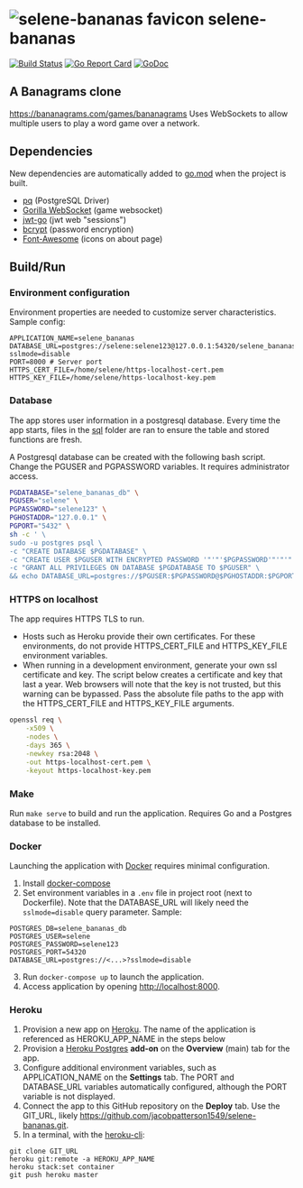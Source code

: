 # ![selene-bananas favicon](static/favicon.ico) selene-bananas

[![Build Status](https://travis-ci.org/jacobpatterson1549/selene-bananas.svg?branch=master)](https://travis-ci.org/jacobpatterson1549/selene-bananas)
[![Go Report Card](https://goreportcard.com/badge/github.com/jacobpatterson1549/selene-bananas)](https://goreportcard.com/report/github.com/jacobpatterson1549/selene-bananas)
[![GoDoc](https://godoc.org/github.com/jacobpatterson1549/selene-bananas?status.svg)](https://godoc.org/github.com/jacobpatterson1549/selene-bananas)


## A Banagrams clone
https://bananagrams.com/games/bananagrams
Uses WebSockets to allow multiple users to play a word game over a network.

## Dependencies
New dependencies are automatically added to [go.mod](go.mod) when the project is built.
* [pq](https://github.com/lib/pq) (PostgreSQL Driver)
* [Gorilla WebSocket](https://github.com/gorilla/websocket) (game websocket)
* [jwt-go](https://github.com/dgrijalva/jwt-go) (jwt web "sessions")
* [bcrypt](https://github.com/golang/crypto) (password encryption)
* [Font-Awesome](https://github.com/FortAwesome/Font-Awesome) (icons on about page)

## Build/Run

### Environment configuration
Environment properties are needed to customize server characteristics.  Sample config:
```
APPLICATION_NAME=selene_bananas
DATABASE_URL=postgres://selene:selene123@127.0.0.1:54320/selene_bananas_db?sslmode=disable
PORT=8000 # Server port
HTTPS_CERT_FILE=/home/selene/https-localhost-cert.pem
HTTPS_KEY_FILE=/home/selene/https-localhost-key.pem
```

### Database
The app stores user information in a postgresql database.  Every time the app starts, files in the [sql](sql) folder are ran to ensure the table and stored functions are fresh.

A Postgresql database can be created with the following bash script.  Change the PGUSER and PGPASSWORD variables.  It requires administrator access.
```bash
PGDATABASE="selene_bananas_db" \
PGUSER="selene" \
PGPASSWORD="selene123" \
PGHOSTADDR="127.0.0.1" \
PGPORT="5432" \
sh -c ' \
sudo -u postgres psql \
-c "CREATE DATABASE $PGDATABASE" \
-c "CREATE USER $PGUSER WITH ENCRYPTED PASSWORD '"'"'$PGPASSWORD'"'"'" \
-c "GRANT ALL PRIVILEGES ON DATABASE $PGDATABASE TO $PGUSER" \
&& echo DATABASE_URL=postgres://$PGUSER:$PGPASSWORD@$PGHOSTADDR:$PGPORT/$PGDATABASE'
```

### HTTPS on localhost
The app requires HTTPS TLS to run.
* Hosts such as Heroku provide their own certificates.  For these environments, do not provide HTTPS_CERT_FILE and HTTPS_KEY_FILE environment variables.
* When running in a development environment, generate your own ssl certificate and key.  The script below creates a certificate and key that last a year.  Web browsers will note that the key is not trusted, but this warning can be bypassed.  Pass the absolute file paths to the app with the HTTPS_CERT_FILE and HTTPS_KEY_FILE arguments.
```bash
openssl req \
    -x509 \
    -nodes \
    -days 365 \
    -newkey rsa:2048 \
    -out https-localhost-cert.pem \
    -keyout https-localhost-key.pem
```

### Make
Run `make serve` to build and run the application.  Requires Go and a Postgres database to be installed.

### Docker
Launching the application with [Docker](https://www.docker.com) requires minimal configuration. 
1. Install [docker-compose](https://github.com/docker/compose)
1. Set environment variables in a `.env` file in project root (next to Dockerfile).  Note that the DATABASE_URL will likely need the `sslmode=disable` query parameter.  Sample:
```
POSTGRES_DB=selene_bananas_db
POSTGRES_USER=selene
POSTGRES_PASSWORD=selene123
POSTGRES_PORT=54320
DATABASE_URL=postgres://<...>?sslmode=disable
```
3. Run `docker-compose up` to launch the application.
1. Access application by opening <http://localhost:8000>.

### Heroku
1. Provision a new app on [Heroku](https://dashboard.heroku.com/apps).  The name of the application is referenced as HEROKU_APP_NAME in the steps below
1. Provision a [Heroku Postgres](https://www.heroku.com/postgres) **add-on** on the **Overview** (main) tab for the app.
1. Configure additional environment variables, such as APPLICATION_NAME on the **Settings** tab.  The PORT and DATABASE_URL variables automatically configured, although the PORT variable is not displayed.
1. Connect the app to this GitHub repository on the **Deploy** tab.  Use the GIT_URL, likely https://github.com/jacobpatterson1549/selene-bananas.git.
1. In a terminal, with the [heroku-cli](https://devcenter.heroku.com/articles/heroku-cli):
```
git clone GIT_URL
heroku git:remote -a HEROKU_APP_NAME
heroku stack:set container
git push heroku master
```